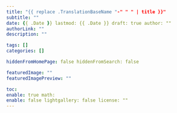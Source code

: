 ```yaml
---
title: "{{ replace .TranslationBaseName "-" " " | title }}"
subtitle: ""
date: {{ .Date }} lastmod: {{ .Date }} draft: true author: ""
authorLink: ""
description: ""

tags: []
categories: []

hiddenFromHomePage: false hiddenFromSearch: false

featuredImage: ""
featuredImagePreview: ""

toc:
enable: true math:
enable: false lightgallery: false license: ""
---
```


<!--more-->

